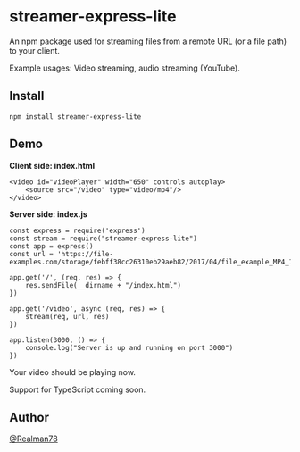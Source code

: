 # streamer-express-lite

An npm package used for streaming files from a remote URL (or a file path) to your client.

Example usages: Video streaming, audio streaming (YouTube).

## Install

    npm install streamer-express-lite

## Demo

**Client side: index.html**

    <video id="videoPlayer" width="650" controls autoplay>
        <source src="/video" type="video/mp4"/>
    </video>

**Server side: index.js**

    const express = require('express')
    const stream = require("streamer-express-lite")
    const app = express()
    const url = 'https://file-examples.com/storage/febff38cc26310eb29aeb82/2017/04/file_example_MP4_1280_10MG.mp4';

    app.get('/', (req, res) => {
        res.sendFile(__dirname + "/index.html")
    })

    app.get('/video', async (req, res) => {
        stream(req, url, res)
    })

    app.listen(3000, () => {
        console.log("Server is up and running on port 3000")
    })

Your video should be playing now.


Support for TypeScript coming soon.


## Author

[@Realman78](https://github.com/Realman78)

